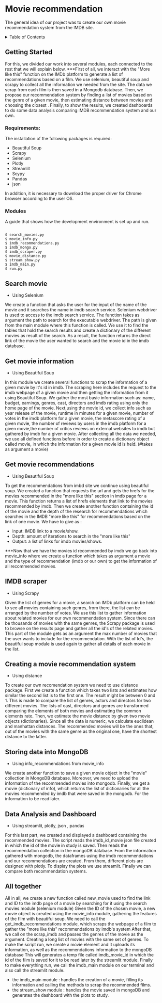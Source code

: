 # Movie recommendation 

The general idea of our project was to create our own  movie recommendation system from the IMDB site. 


<!-- TABLE OF CONTENTS -->
<details>
  <summary>Table of Contents</summary>
  <ol>
    <li>
      <a href="#Getting-started ">Getting started</a>
      <ul>
        <li><a href="#steps">Steps</a></li>
      </ul>
    </li>
    <li>
      <a href="#search-movie">Search movie</a>
    </li>
    <li><a href="#Get-movie-information">Get movie information</a></li>
    <li><a href="#Get-movie-recommendation">Get movie recommendation </a></li>
    <li><a href="#IMDB-scraper ">IMDB scrapper</a></li>
    <li><a href="#Storing-data-into-MongoDB">Storing data into MongoDB</a></li>
    <li><a href="#Data-analysis-and-Dashboard">Data analysis and Dashboard </a></li>
    <li><a href="#Creating-a-movie-recommendation">Creating a movie recommendation system </a></li>
    <li><a href="#all_together">All together </a></li>
  </ol>
</details>




## Getting Started

For this, we divided our work into several modules, each connected to the rest that we will explain below. 
***First of all, we interact with the "More like this" function on the IMDb platform to generate a list of recommendations based on a film. We  use selenium, beautiful soup and scrapy to collect all the information we needed from the site. The data  we scrap  from each film is then saved in a Mongodb database. Then, we propose our recommendation system by finding a list of movies based on the genre of a given movie, then estimating distance between movies and choosing the closest . Finally, to show the results, we created dashboards to do some data analysis comparing IMDB recommendation system and our own.

### Requirements:

The installation of the following packages is required:
- Beautiful Soup
- Scrapy
- Selenium
- Plotly
- Streamlit
- Scypy
- Pandas
- json

In addition, it is necessary to download the proper driver for Chrome browser according to the user OS.


### Modules

A guide that shows how the development environment is set up and run.

```

$ search_movies.py
$ movie_info.py
$ imdb_recommendations.py
$ imdb_mongo.py
$ imdb_scraper.py
$ movie_distance.py
$ stream_show.py 
$ imdb_main.py
$ run.py

```

## Search movie 
* Using Selenium


We create a function that asks the user for the input of the name of the movie and it searches the name in imdb search service.
Selenium webdriver is used to access to the imdb search service.
The function takes as argument the path to search for the executable webdriver. The path is given from the main module where this function is called.
We use it to find the tables that hold the search results and create a dictionary of the different movies as result of the search.
As a result, the function returns the direct link of the movie the user wanted to search and the movie id in the imdb database.



## Get movie information 
* Using Beautiful Soup

In this module we create several functions to scrap the information of a given movie by it's id in imdb.
The scraping here includes the request to the imdb webpage of a given movie and then getting the information from it using Beautiful Soup.
We gather the most basic information such as: name, budget, earnings, genres, cast, directors and imdb rating using only the home page of the movie. Next,using the movie id, we collect info such as year release of the movie, runtime in minutes for a given  movie, number of votes in the imdb platform for a given movie, the metascore rating of a given movie, the number of reviews by users in the imdb platform for a given movie,the number of critics reviews on external websites to imdb but gathered by imdb for a given movie.
After collecting all the data we needed, we use all defined functions before in order to create a dictionary object called movie, in which the information for a given movie id is held.
(#takes as argument a movie)
 

## Get movie recommendations
* Using Beautiful Soup

To get the recommendations from imbd site we continue using beautiful soup.
We created a function that requests the url and gets the hrefs for the movies recommended in the "more like this" section in imdb page for a movie. This function returns a list of hrefs elements that link to the movies recommended by imdb.
Then we create another function containing the id of the movie and the depth of the research for recommendations which searches in the IMDB "more like this" for recommendations based on the link of one movie. We have to give as :

* Input: IMDB link to a movie/show. 
* Depth: amount of iterations to search in the "more like this"
* Output: a list of links for imdb movies/shows. 

***Now that we have the movies id recommended by imdb we go back into movie_info where we create a function which takes as argument a movie and the type of recommendation (imdb or our own) to get the information of all recommended movies. 


## IMDB scraper
 * Using Scrapy
 
Given the list of genres for a movie, a search on IMDb platform can be held to see all movies containing such genres, from there, the list can be arranged by the number of votes. We use this list to gather information about related movies for our own recommendation system. Since there can be thousands of movies with the same genres, the Scrapy package is used to browse on the results page and gather all the id's of the related movies. This part of the module gets as an argument the max number of movies that the user wants to include for the recommendation. With the list of Id's, the beautiful soup module is used again to gather all details of each movie in the list. 


## Creating a movie recommendation system
* Using distance


To create our own recomendation system we need to use distance package.
First we create a function which takes two lists and estimates how similar the second list is to the first one. The result might be between 0 and 1. This is made to compare the list of genres, actors and directors for two different movies. The lists of cast, directors and genres are transformed comparing the elements of both movies and estimating the common elements rate.
Then, we estimate the movie distance by given two movie objects (dictionaries).
Since all  the data is numeric,  we calculate euclidean and manhattan distances. The recommended movies will be the ones that, out of the movies with the same genre as the original one, have the shortest distance to the latter. 


## Storing data into MongoDB
* Using info_recommendations from movie_info


We create another function to save a given movie object in the "movie" collection in MongoDB database. Moreover, we need to upload  the information of the recommended movies into mongodb.
Finally, we get a movie (dictionary of info),  which returns the list of dictionaries for all the movies recommended by imdb that were saved in the mongodb. For the information to be read later. 


## Data Analysis and Dashboard
* Using streamlit, plotly, json , pandas 

For this last part, we created  and displayed a dashboard containing the recommended movies.
The script reads the imdb_id_movie json file created in which the id of the movie in study is saved. Then reads the recommendation collection in the mongoDB database.
From the information gathered with mongodb, the dataframes using the imdb recommendations and our recommendations are created. From them, different plots are designed with plotly.
To display the plots we use streamlit. 
Finally we can compare both recommendation systems.


## All  together 
All in all,  we create a new function called new_movie used to find  the link and ID to the imdb page of a movie by searching for it using the search movies module (selenium module)
Given the ID of the chosen movie, a new movie object is created using the movie_info module, gathering the features of the film with beautiful soup.
We need to call the get_imdb_recommendations module, which scraps the webpage of a film to gather the "more like this" recommendations by imdb's system
After that, we call on the scrap_imdb and passes the genres of the movie as the argument. Creating a long list of movies with the same set of genres.
To make the script run, we create a movie element and it uploads its information, as well as the recommendations information to the mongoDB database
This will generates a temp file called imdb_movie_id in which the id of the film is saved for it to be read later by the streamlit module.
Finally to make everything run, we call the imdb_main module on our terminal and also call the streamlit module.
* the imdb_main module : handles the creation of a movie, filling its information and calling the methods to scrap the recommended films.
* the stream_show module : handles the movie saved in mongoDB and generates the dashboard with the plots to study. 





